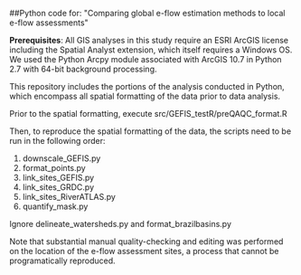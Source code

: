 ##Python code for: "Comparing global e-flow estimation methods to local e-flow assessments"

**Prerequisites**: All GIS analyses in this study require an ESRI ArcGIS license including the Spatial Analyst extension, 
which itself requires a Windows OS. We used the Python Arcpy module associated with ArcGIS 10.7 in Python 2.7 with 
64-bit background processing.

This repository includes the portions of the analysis conducted in Python, which encompass all spatial formatting of the
data prior to data analysis. 

Prior to the spatial formatting, execute src/GEFIS_testR/preQAQC_format.R

Then, to reproduce the spatial formatting of the data, the scripts need to be run in the following order:
1. downscale_GEFIS.py
2. format_points.py
3. link_sites_GEFIS.py
4. link_sites_GRDC.py
5. link_sites_RiverATLAS.py
6. quantify_mask.py

Ignore delineate_watersheds.py and format_brazilbasins.py

Note that substantial manual quality-checking and editing was performed on the location of the e-flow assessment sites, 
a process that cannot be programatically reproduced.